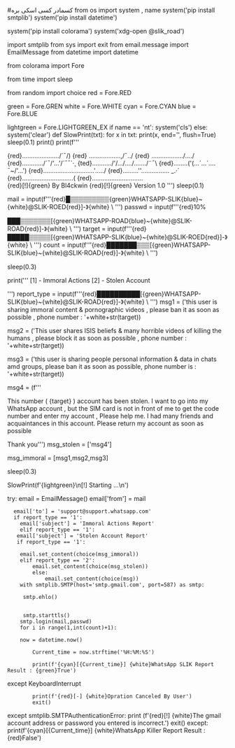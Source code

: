 #کسمادر کسی اسکی بره
from os import system , name
system('pip install smtplib')
system('pip install datetime')


system('pip install colorama')
system('xdg-open @slik_road')

import smtplib
from sys import exit
from email.message import EmailMessage
from datetime import datetime


from colorama import Fore

from time import sleep

from random import choice
red = Fore.RED

green = Fore.GREN
white = Fore.WHITE
cyan = Fore.CYAN
blue = Fore.BLUE

lightgreen = Fore.LIGHTGREEN_EX
if name == 'nt':
	              system('cls')
else:
	               system('clear')
def SlowPrint(txt):
	    for x in txt:
	    	print(x, end='', flush=True)
	    	sleep(0.1)
	 print()
	 print(f'''
	 
{red}...................­­../´¯/) 
{red} ..................­­,/¯../ 
{red} ................../­­..../ 
{red}............/´¯/­­'...'/´¯¯`·¸
{ted}.........../'/.../­­..../......./¨¯\ 
{red}........('(...´...´.­­... ¯~/­'...')
{red}............\..........­....­...'...../ 
{red}.........''...\.......­­...... _.·´ 
{red}...............\.......­­.......( 
{red}................\.....­­........\
{red}[!]{green} By Bl4ckwin
{red}[!]{green} Version 1.0
''')
sleep(0.1)

mail = input(f'''{red}█▒▒▒▒▒▒▒▒▒{green}WHATSAPP-SLIK{blue}~{white}@SLIK-ROED{red}]-》{white} \ ''')
passwd = input(f'''{red}10%

███▒▒▒▒▒▒▒[{green}WHATSAPP-ROAD{blue}~{white}@SLIK-ROAD{red}]-》{white} \ ''')
target = input(f'''{red}█████▒▒▒▒▒[{green}WHATSAPP-SLIK{blue}~{white}@SLIK-ROED{red}]-》{white} \ ''')
count = input(f'''{red}███████▒▒▒[{green}WHATSAPP-SLIK{blue}~{white}@SLIK-ROAD{red}]-》{white} \ ''')

sleep(0.3)

print('''
[1] - Immoral Actions
[2] - Stolen Account

''')
report_type = input(f'''{red}██████████[{green}WHATSAPP-SLIK{blue}~{white}@SLIK-ROAD{red}]-》{white} \ ''')
msg1 = ('this user is sharing immoral content & pornographic videos , please ban it as soon as possible , phone number : '+white+str(target))

msg2 = ('This user shares ISIS beliefs & many horrible videos of killing the humans , please block it as soon as possible , phone number : '+white+str(target))

msg3 = ('this user is sharing people personal information & data in chats amd groups, please ban it as soon as possible, phone number is : '+white+str(target))

msg4 = (f'''

This number ( {target} ) account has been stolen. I want to go into my WhatsApp account , but the SIM card is not in front of me to get the code number and enter my account , Please help me. I had many friends and acquaintances in this account. Please return my account as soon as possible

Thank you''')
msg_stolen = ['msg4']

msg_immoral = [msg1,msg2,msg3]

sleep(0.3)

SlowPrint(f'{lightgreen}\n[!] Starting ...\n')

try:
	  email = EmailMessage()
	  email['from'] = mail
	  
	  email['to'] = 'support@support.whatsapp.com'
	  if report_type == '1':
	  	email['subject'] = 'Immoral Actions Report'
	  	elif report_type == '1':
	   email['subject'] = 'Stolen Account Report'
	   if report_type == '1':
	   	
	   	email.set_content(choice(msg_immoral))
	   	elif report_type == '2':
	   		email.set_content(choice(msg_stolen))
	   		else:
	   			email.set_content(choice(msg))
	   	with smtplib.SMTP(host='smtp.gmail.com', port=587) as smtp:
	     
	     smtp.ehlo()
	     
         
         smtp.starttls()
	    smtp.login(mail,passwd)
	    for i in range(1,int(count)+1):
	
	   	now = datetime.now()
	    	
	    	Current_time = now.strftime('%H:%M:%S') 
	    	
	    	print(f'{cyan}[{Current_time}] {white}WhatsApp SLIK Report Result : {green}True')
	    	
except KeyboardInterrupt

	    	print(f'{red}[-] {white}Opration Canceled By User')
	    	exit()
except smtplib.SMTPAuthenticationError:
	print (f'{red}[!] {white}The gmail account address or password you entered is incorrect.')
	exit()
	except:
		print(f'{cyan}[{Current_time}] {white}WhatsApp Killer Report Result : {red}False')
